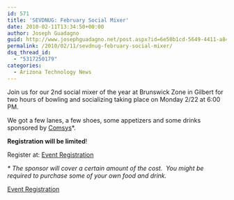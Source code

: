 ```yaml
---
id: 571
title: 'SEVDNUG: February Social Mixer'
date: 2010-02-11T13:34:50+00:00
author: Joseph Guadagno
guid: http://www.josephguadagno.net/post.aspx?id=6e50b1cd-5649-4411-a84d-1d8cfca4e1c1
permalink: /2010/02/11/sevdnug-february-social-mixer/
dsq_thread_id:
  - "5317250179"
categories:
  - Arizona Technology News
---
```

Join us for our 2nd social mixer of the year at Brunswick Zone in Gilbert for two hours of bowling and socializing taking place on Monday 2/22 at 6:00 PM.

We got a few lanes, a few shoes, some appetizers and some drinks sponsored by [Comsys](http://comsys.com/services/staffing.html)*.

**Registration will be limited**!

Register at: [Event Registration](http://sevdnug0210.eventbrite.com)

_* The sponsor will cover a certain amount of the cost.  You might be required to purchase some of your own food and drink._

[Event Registration](http://sevdnug0210.eventbrite.com)